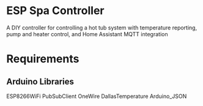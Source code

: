 # ESP Spa Controller
A DIY controller for controlling a hot tub system with temperature reporting, pump and heater control, and Home Assistant MQTT integration

# Requirements
## Arduino Libraries
ESP8266WiFi
PubSubClient
OneWire
DallasTemperature
Arduino_JSON